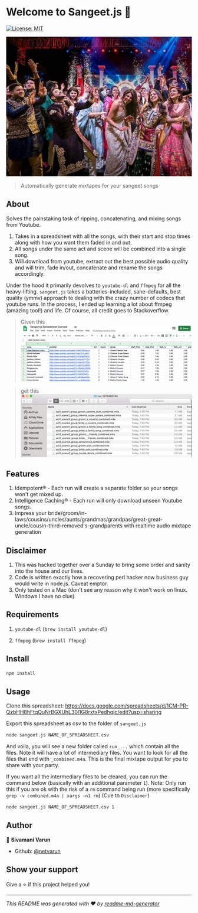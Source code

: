 # Welcome to Sangeet.js 👋
[![License: MIT](https://img.shields.io/badge/License-MIT-yellow.svg)](#)

![Sangeet Mixtapes](sangeet_image.jpg)
> Automatically generate mixtapes for your sangeet songs

## About
Solves the painstaking task of ripping, concatenating, and mixing songs from Youtube.

1. Takes in a spreadsheet with all the songs, with their start and stop times along with how you want them faded in and
out.
2. All songs under the same act and scene will be combined into a single song.
3. Will download from youtube, extract out the best possible audio quality and will trim, fade in/out, concatenate and
rename the songs accordingly.

Under the hood it primarily devolves to `youtube-dl` and `ffmpeg` for all the heavy-lifting. `sangeet.js` takes a
batteries-included, sane-defaults, best quality (ymmv) approach to dealing with the crazy number of codecs that youtube
runs.
In the process, I ended up learning a lot about ffmpeg (amazing tool!) and life. Of course, all credit goes to Stackoverflow.

> Given this 
![Spreadsheet](spreadsheet.png)

> get this
![Files](files.png)

## Features
1. Idempotent® - Each run will create a separate folder so your songs won't get mixed up.
2. Intelligence Caching® - Each run will only download unseen Youtube songs.
3. Impress your
bride/groom/in-laws/cousins/uncles/aunts/grandmas/grandpas/great-great-uncle/cousin-third-removed's-grandparents with
realtime audio mixtape generation

## Disclaimer
1. This was hacked together over a Sunday to bring some order and sanity into the house and our lives. 
2. Code is written exactly how a recovering perl hacker now business guy would write in node.js. Caveat emptor.
3. Only tested on a Mac (don't see any reason why it won't work on linux. Windows I have no clue)

## Requirements

1. `youtube-dl` (`brew install youtube-dl`)

2. `ffmpeg` (`brew install ffmpeg`)

## Install

```sh
npm install
```

## Usage

Clone this spreadsheet:
https://docs.google.com/spreadsheets/d/1CM-PR-QzbHH8hFtqQuNrBGXUhL30l1G8rxtxPedhqic/edit?usp=sharing

Export this spreadsheet as csv to the folder of `sangeet.js`

```sh
node sangeet.js NAME_OF_SPREADSHEET.csv
```
And voila, you will see a new folder called `run_...` which contain all the files. Note it will have a lot of
intermediary files. You want to look for all the files that end with `_combined.m4a`. This is the final mixtape output
for you to share with your party.

If you want all the intermediary files to be cleared, you can run the command below (basically with an additional
parameter `1`). Note: Only run this if you are ok with the risk of a `rm` command being run (more specifically `grep -v
combined.m4a | xargs -n1 rm`) (Cue to `Disclaimer`) 

```sh
node sangeet.js NAME_OF_SPREADSHEET.csv 1
```

## Author

👤 **Sivamani Varun**

* Github: [@netvarun](https://github.com/netvarun)

## Show your support

Give a ⭐️ if this project helped you!


***
_This README was generated with ❤️ by [readme-md-generator](https://github.com/kefranabg/readme-md-generator)_
